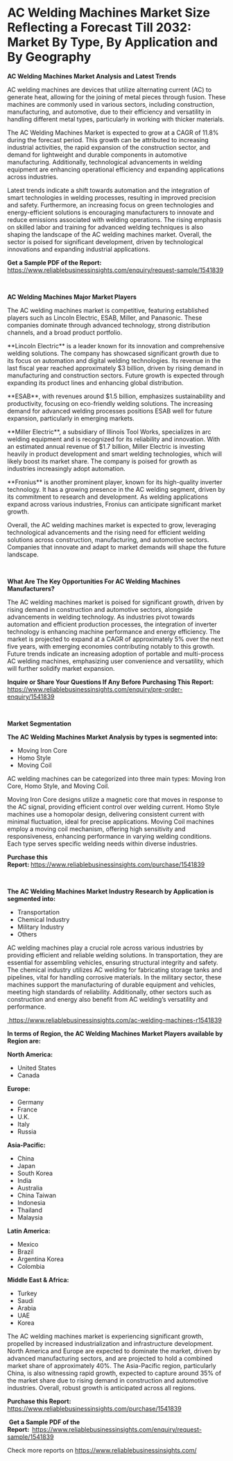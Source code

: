 <p><h1>AC Welding Machines Market Size Reflecting a Forecast Till 2032: Market By Type, By Application and By Geography</h1></p><p><strong>AC Welding Machines Market Analysis and Latest Trends</strong></p>
<p><p>AC welding machines are devices that utilize alternating current (AC) to generate heat, allowing for the joining of metal pieces through fusion. These machines are commonly used in various sectors, including construction, manufacturing, and automotive, due to their efficiency and versatility in handling different metal types, particularly in working with thicker materials.</p><p>The AC Welding Machines Market is expected to grow at a CAGR of 11.8% during the forecast period. This growth can be attributed to increasing industrial activities, the rapid expansion of the construction sector, and demand for lightweight and durable components in automotive manufacturing. Additionally, technological advancements in welding equipment are enhancing operational efficiency and expanding applications across industries.</p><p>Latest trends indicate a shift towards automation and the integration of smart technologies in welding processes, resulting in improved precision and safety. Furthermore, an increasing focus on green technologies and energy-efficient solutions is encouraging manufacturers to innovate and reduce emissions associated with welding operations. The rising emphasis on skilled labor and training for advanced welding techniques is also shaping the landscape of the AC welding machines market. Overall, the sector is poised for significant development, driven by technological innovations and expanding industrial applications.</p></p>
<p><strong>Get a Sample PDF of the Report:&nbsp;</strong> <a href="https://www.reliablebusinessinsights.com/enquiry/request-sample/1541839?utm_campaign=2528&utm_medium=2&utm_source=Github&utm_content=ia&utm_term=20022025&utm_id=ac-welding-machines">https://www.reliablebusinessinsights.com/enquiry/request-sample/1541839</a></p>
<p>&nbsp;</p>
<p><strong>AC Welding Machines Major Market Players</strong></p>
<p><p>The AC welding machines market is competitive, featuring established players such as Lincoln Electric, ESAB, Miller, and Panasonic. These companies dominate through advanced technology, strong distribution channels, and a broad product portfolio.</p><p>**Lincoln Electric** is a leader known for its innovation and comprehensive welding solutions. The company has showcased significant growth due to its focus on automation and digital welding technologies. Its revenue in the last fiscal year reached approximately $3 billion, driven by rising demand in manufacturing and construction sectors. Future growth is expected through expanding its product lines and enhancing global distribution.</p><p>**ESAB**, with revenues around $1.5 billion, emphasizes sustainability and productivity, focusing on eco-friendly welding solutions. The increasing demand for advanced welding processes positions ESAB well for future expansion, particularly in emerging markets.</p><p>**Miller Electric**, a subsidiary of Illinois Tool Works, specializes in arc welding equipment and is recognized for its reliability and innovation. With an estimated annual revenue of $1.7 billion, Miller Electric is investing heavily in product development and smart welding technologies, which will likely boost its market share. The company is poised for growth as industries increasingly adopt automation.</p><p>**Fronius** is another prominent player, known for its high-quality inverter technology. It has a growing presence in the AC welding segment, driven by its commitment to research and development. As welding applications expand across various industries, Fronius can anticipate significant market growth.</p><p>Overall, the AC welding machines market is expected to grow, leveraging technological advancements and the rising need for efficient welding solutions across construction, manufacturing, and automotive sectors. Companies that innovate and adapt to market demands will shape the future landscape.</p></p>
<p>&nbsp;</p>
<p><strong>What Are The Key Opportunities For AC Welding Machines Manufacturers?</strong></p>
<p><p>The AC welding machines market is poised for significant growth, driven by rising demand in construction and automotive sectors, alongside advancements in welding technology. As industries pivot towards automation and efficient production processes, the integration of inverter technology is enhancing machine performance and energy efficiency. The market is projected to expand at a CAGR of approximately 5% over the next five years, with emerging economies contributing notably to this growth. Future trends indicate an increasing adoption of portable and multi-process AC welding machines, emphasizing user convenience and versatility, which will further solidify market expansion.</p></p>
<p><strong>Inquire or Share Your Questions If Any Before Purchasing This Report:</strong> <a href="https://www.reliablebusinessinsights.com/enquiry/pre-order-enquiry/1541839?utm_campaign=2528&utm_medium=2&utm_source=Github&utm_content=ia&utm_term=20022025&utm_id=ac-welding-machines">https://www.reliablebusinessinsights.com/enquiry/pre-order-enquiry/1541839</a></p>
<p>&nbsp;</p>
<p><strong>Market Segmentation</strong></p>
<p><strong>The AC Welding Machines Market Analysis by types is segmented into:</strong></p>
<p><ul><li>Moving Iron Core</li><li>Homo Style</li><li>Moving Coil</li></ul></p>
<p><p>AC welding machines can be categorized into three main types: Moving Iron Core, Homo Style, and Moving Coil. </p><p>Moving Iron Core designs utilize a magnetic core that moves in response to the AC signal, providing efficient control over welding current. Homo Style machines use a homopolar design, delivering consistent current with minimal fluctuation, ideal for precise applications. Moving Coil machines employ a moving coil mechanism, offering high sensitivity and responsiveness, enhancing performance in varying welding conditions. Each type serves specific welding needs within diverse industries.</p></p>
<p><strong>Purchase this Report:&nbsp;</strong><a href="https://www.reliablebusinessinsights.com/purchase/1541839?utm_campaign=2528&utm_medium=2&utm_source=Github&utm_content=ia&utm_term=20022025&utm_id=ac-welding-machines">https://www.reliablebusinessinsights.com/purchase/1541839</a></p>
<p>&nbsp;</p>
<p><strong>The AC Welding Machines Market Industry Research by Application is segmented into:</strong></p>
<p><ul><li>Transportation</li><li>Chemical Industry</li><li>Military Industry</li><li>Others</li></ul></p>
<p><p>AC welding machines play a crucial role across various industries by providing efficient and reliable welding solutions. In transportation, they are essential for assembling vehicles, ensuring structural integrity and safety. The chemical industry utilizes AC welding for fabricating storage tanks and pipelines, vital for handling corrosive materials. In the military sector, these machines support the manufacturing of durable equipment and vehicles, meeting high standards of reliability. Additionally, other sectors such as construction and energy also benefit from AC welding’s versatility and performance.</p></p>
<p><a href="https://www.reliablebusinessinsights.com/ac-welding-machines-r1541839?utm_campaign=2528&utm_medium=2&utm_source=Github&utm_content=ia&utm_term=20022025&utm_id=ac-welding-machines">&nbsp;https://www.reliablebusinessinsights.com/ac-welding-machines-r1541839</a></p>
<p><strong>In terms of Region, the AC Welding Machines Market Players available by Region are:</strong></p>
<p>
    <p> <strong> North America: </strong>
        <ul>
            <li>United States</li>
            <li>Canada</li>
        </ul>
        </p> 
    <p> <strong> Europe: </strong>
        <ul>
            <li>Germany</li>
            <li>France</li>
            <li>U.K.</li>
            <li>Italy</li>
            <li>Russia</li>
        </ul>
        </p> 
    <p> <strong> Asia-Pacific: </strong>
        <ul>
            <li>China</li>
            <li>Japan</li>
            <li>South Korea</li>
            <li>India</li>
            <li>Australia</li>
            <li>China Taiwan</li>
            <li>Indonesia</li>
            <li>Thailand</li>
            <li>Malaysia</li>
        </ul>
        </p> 
    <p> <strong> Latin America: </strong>
        <ul>
            <li>Mexico</li>
            <li>Brazil</li>
            <li>Argentina Korea</li>
            <li>Colombia</li>
        </ul>
        </p> 
    <p> <strong> Middle East & Africa: </strong>
        <ul>
            <li>Turkey</li>
            <li>Saudi</li>
            <li>Arabia</li>
            <li>UAE</li>
            <li>Korea</li>
        </ul>
    </p>
    </p>
<p><p>The AC welding machines market is experiencing significant growth, propelled by increased industrialization and infrastructure development. North America and Europe are expected to dominate the market, driven by advanced manufacturing sectors, and are projected to hold a combined market share of approximately 40%. The Asia-Pacific region, particularly China, is also witnessing rapid growth, expected to capture around 35% of the market share due to rising demand in construction and automotive industries. Overall, robust growth is anticipated across all regions.</p></p>
<p><strong>Purchase this Report: </strong><a href="https://www.reliablebusinessinsights.com/purchase/1541839?utm_campaign=2528&utm_medium=2&utm_source=Github&utm_content=ia&utm_term=20022025&utm_id=ac-welding-machines">https://www.reliablebusinessinsights.com/purchase/1541839</a></p>
<p>&nbsp;<strong>Get a Sample PDF of the Report:&nbsp;&nbsp;</strong><a href="https://www.reliablebusinessinsights.com/enquiry/request-sample/1541839?utm_campaign=2528&utm_medium=2&utm_source=Github&utm_content=ia&utm_term=20022025&utm_id=ac-welding-machines">https://www.reliablebusinessinsights.com/enquiry/request-sample/1541839</a></p>
<p><strong></strong></p>
<p>Check more reports on <a href="https://www.reliablebusinessinsights.com/?utm_campaign=2528&utm_medium=2&utm_source=Github&utm_content=ia&utm_term=20022025&utm_id=ac-welding-machines">https://www.reliablebusinessinsights.com/</a></p>
